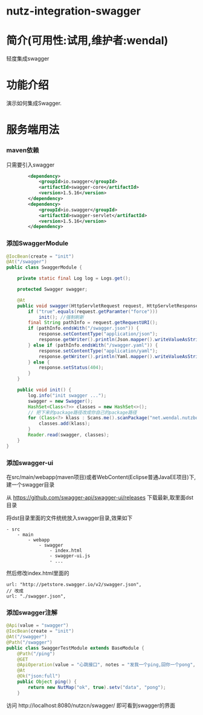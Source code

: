 nutz-integration-swagger
==================================

简介(可用性:试用,维护者:wendal)
==================================

轻度集成swagger

功能介绍
==================================

演示如何集成Swagger.

服务端用法
==================================

### maven依赖

只需要引入swagger

```xml
		<dependency>
			<groupId>io.swagger</groupId>
			<artifactId>swagger-core</artifactId>
			<version>1.5.16</version>
		</dependency>
		<dependency>
			<groupId>io.swagger</groupId>
			<artifactId>swagger-servlet</artifactId>
			<version>1.5.16</version>
		</dependency>
```

### 添加SwaggerModule

```java
@IocBean(create = "init")
@At("/swagger")
public class SwaggerModule {

    private static final Log log = Logs.get();

    protected Swagger swagger;

    @At
    public void swagger(HttpServletRequest request, HttpServletResponse response) throws Exception {
        if ("true".equals(request.getParamter("force")))
            init(); //强制刷新
        final String pathInfo = request.getRequestURI();
        if (pathInfo.endsWith("/swagger.json")) {
            response.setContentType("application/json");
            response.getWriter().println(Json.mapper().writeValueAsString(swagger));
        } else if (pathInfo.endsWith("/swagger.yaml")) {
            response.setContentType("application/yaml");
            response.getWriter().println(Yaml.mapper().writeValueAsString(swagger));
        } else {
            response.setStatus(404);
        }
    }

    public void init() {
        log.info("init swagger ...");
        swagger = new Swagger();
        HashSet<Class<?>> classes = new HashSet<>();
        // 把下来的package路径改成你自己的package路径
        for (Class<?> klass : Scans.me().scanPackage("net.wendal.nutzbook.swagger")) {
            classes.add(klass);
        }
        Reader.read(swagger, classes);
    }
}
```

### 添加swagger-ui

在src/main/webapp(maven项目)或者WebContent(Eclipse普通JavaEE项目)下,建一个swagger目录

从 https://github.com/swagger-api/swagger-ui/releases 下载最新,取里面dst目录

将dst目录里面的文件统统放入swagger目录,效果如下

```
- src
	- main
		- webapp
			- swagger
				- index.html
				- swagger-ui.js
				- ...
```

然后修改index.html里面的

```
url: "http://petstore.swagger.io/v2/swagger.json",
// 改成
url: "./swagger.json",
```

### 添加swagger注解

```java
@Api(value = "swagger")
@IocBean(create = "init")
@At("/swagger")
@Path("/swagger")
public class SwaggerTestModule extends BaseModule {
    @Path("/ping")
    @GET
    @ApiOperation(value = "心跳接口", notes = "发我一个ping,回你一个pong", httpMethod="GET")
    @At
    @Ok("json:full")
    public Object ping() {
        return new NutMap("ok", true).setv("data", "pong");
    }
```

访问 http://localhost:8080/nutzcn/swagger/ 即可看到swagger的界面